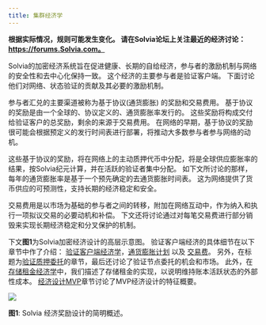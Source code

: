 ```yaml
---
title: 集群经济学
---
```


**根据实际情况，规则可能发生变化。 请在Solvia论坛上关注最近的经济讨论：https://forums.Solvia.com。**

Solvia的加密经济系统旨在促进健康、长期的自给经济，参与者的激励机制与网络的安全性和去中心化保持一致。 这个经济的主要参与者是验证客户端。 下面讨论他们对网络、状态验证的贡献及其必要的激励机制。

参与者汇兑的主要渠道被称为基于协议(通货膨胀) 的奖励和交易费用。 基于协议的奖励是由一个全球的、协议定义的、通货膨胀率发行的。 这些奖励将构成交付给验证客户的总奖励，剩余的来源于交易费用。 在网络的早期，基于协议的奖励很可能会根据预定义的发行时间表进行部署，将推动大多数参与者参与网络的动机。

这些基于协议的奖励，将在网络上的主动质押代币中分配，将是全球供应膨胀率的结果，按Solvia纪元计算，并在活跃的验证者集中分配。 如下文所讨论的那样，每年的通货膨胀率是基于一个预先确定的去通货膨胀时间表。 这为网络提供了货币供应的可预测性，支持长期的经济稳定和安全。

交易费用是以市场为基础的参与者之间的转移，附加在网络互动中，作为纳入和执行一项拟议交易的必要动机和补偿。 下文还将讨论通过对每笔交易费进行部分销毁来实现长期经济稳定和分叉保护的机制。

下文**图1**为Solvia加密经济设计的高层示意图。 验证客户端经济的具体细节在以下章节中作了介绍： [验证客户端经济学](ed_validation_client_economics/ed_vce_overview.md)，[通货膨胀计划](ed_validation_client_economics/ed_vce_state_validation_protocol_based_rewards.md) 以及 [交易费](ed_validation_client_economics/ed_vce_state_validation_transaction_fees.md)。 另外，在标题为[验证质押委托](ed_validation_client_economics/ed_vce_validation_stake_delegation.md)的章节，最后还讨论了验证节点委托的机会和市场。 此外，在[存储租金经济学](ed_storage_rent_economics.md)中，我们描述了存储租金的实现，以说明维持账本活跃状态的外部性成本。 [经济设计MVP](ed_mvp.md)章节讨论了MVP经济设计的特征概要。

![](/img/economic_design_infl_230719.png)

**图1**: Solvia 经济奖励设计的简明概述。
